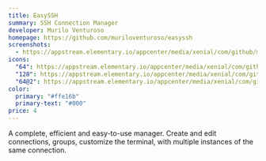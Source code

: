 ```yaml
---
title: EasySSH
summary: SSH Connection Manager
developer: Murilo Venturoso
homepage: https://github.com/muriloventuroso/easyssh
screenshots:
  - https://appstream.elementary.io/appcenter/media/xenial/com/github/muriloventuroso.easyssh.desktop/82937C24891FB590A54221AD11498EAA/screenshots/image-1_orig.png
icons:
  "64": https://appstream.elementary.io/appcenter/media/xenial/com/github/muriloventuroso.easyssh.desktop/82937C24891FB590A54221AD11498EAA/icons/64x64/com.github.muriloventuroso.easyssh_com.github.muriloventuroso.easyssh.png
  "128": https://appstream.elementary.io/appcenter/media/xenial/com/github/muriloventuroso.easyssh.desktop/82937C24891FB590A54221AD11498EAA/icons/128x128/com.github.muriloventuroso.easyssh_com.github.muriloventuroso.easyssh.png
  "64@2": https://appstream.elementary.io/appcenter/media/xenial/com/github/muriloventuroso.easyssh.desktop/82937C24891FB590A54221AD11498EAA/icons/64x64@2/com.github.muriloventuroso.easyssh_com.github.muriloventuroso.easyssh.png
color:
  primary: "#ffe16b"
  primary-text: "#000"
price: 4
---
```


<p>A complete, efficient and easy-to-use manager. Create and edit connections, groups, customize the terminal, with multiple instances of the same connection.</p>
